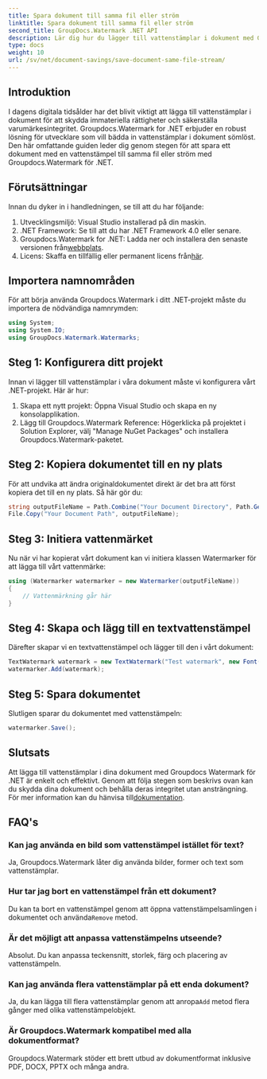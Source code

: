```yaml
---
title: Spara dokument till samma fil eller ström
linktitle: Spara dokument till samma fil eller ström
second_title: GroupDocs.Watermark .NET API
description: Lär dig hur du lägger till vattenstämplar i dokument med Groupdocs.Watermark for .NET. Den här guiden ger instruktioner för att säkerställa dokumentskydd och integritet.
type: docs
weight: 10
url: /sv/net/document-savings/save-document-same-file-stream/
---
```

## Introduktion
I dagens digitala tidsålder har det blivit viktigt att lägga till vattenstämplar i dokument för att skydda immateriella rättigheter och säkerställa varumärkesintegritet. Groupdocs.Watermark for .NET erbjuder en robust lösning för utvecklare som vill bädda in vattenstämplar i dokument sömlöst. Den här omfattande guiden leder dig genom stegen för att spara ett dokument med en vattenstämpel till samma fil eller ström med Groupdocs.Watermark för .NET.
## Förutsättningar
Innan du dyker in i handledningen, se till att du har följande:
1. Utvecklingsmiljö: Visual Studio installerad på din maskin.
2. .NET Framework: Se till att du har .NET Framework 4.0 eller senare.
3.  Groupdocs.Watermark for .NET: Ladda ner och installera den senaste versionen från[webbplats](https://releases.groupdocs.com/Watermark/net/).
4.  Licens: Skaffa en tillfällig eller permanent licens från[här](https://purchase.groupdocs.com/temporary-license/).
## Importera namnområden
För att börja använda Groupdocs.Watermark i ditt .NET-projekt måste du importera de nödvändiga namnrymden:
```csharp
using System;
using System.IO;
using GroupDocs.Watermark.Watermarks;
```
## Steg 1: Konfigurera ditt projekt
Innan vi lägger till vattenstämplar i våra dokument måste vi konfigurera vårt .NET-projekt. Här är hur:
1. Skapa ett nytt projekt: Öppna Visual Studio och skapa en ny konsolapplikation.
2. Lägg till Groupdocs.Watermark Reference: Högerklicka på projektet i Solution Explorer, välj "Manage NuGet Packages" och installera Groupdocs.Watermark-paketet.
## Steg 2: Kopiera dokumentet till en ny plats
För att undvika att ändra originaldokumentet direkt är det bra att först kopiera det till en ny plats. Så här gör du:
```csharp
string outputFileName = Path.Combine("Your Document Directory", Path.GetFileName("Your Document Path"));
File.Copy("Your Document Path", outputFileName);
```
## Steg 3: Initiera vattenmärket
Nu när vi har kopierat vårt dokument kan vi initiera klassen Watermarker för att lägga till vårt vattenmärke:
```csharp
using (Watermarker watermarker = new Watermarker(outputFileName))
{
    // Vattenmärkning går här
}
```
## Steg 4: Skapa och lägg till en textvattenstämpel
Därefter skapar vi en textvattenstämpel och lägger till den i vårt dokument:
```csharp
TextWatermark watermark = new TextWatermark("Test watermark", new Font("Arial", 12));
watermarker.Add(watermark);
```
## Steg 5: Spara dokumentet
Slutligen sparar du dokumentet med vattenstämpeln:
```csharp
watermarker.Save();
```
## Slutsats
Att lägga till vattenstämplar i dina dokument med Groupdocs Watermark för .NET är enkelt och effektivt. Genom att följa stegen som beskrivs ovan kan du skydda dina dokument och behålla deras integritet utan ansträngning. För mer information kan du hänvisa till[dokumentation](https://reference.groupdocs.com/Watermark/net/).
## FAQ's
### Kan jag använda en bild som vattenstämpel istället för text?
Ja, Groupdocs.Watermark låter dig använda bilder, former och text som vattenstämplar.
### Hur tar jag bort en vattenstämpel från ett dokument?
 Du kan ta bort en vattenstämpel genom att öppna vattenstämpelsamlingen i dokumentet och använda`Remove` metod.
### Är det möjligt att anpassa vattenstämpelns utseende?
Absolut. Du kan anpassa teckensnitt, storlek, färg och placering av vattenstämpeln.
### Kan jag använda flera vattenstämplar på ett enda dokument?
 Ja, du kan lägga till flera vattenstämplar genom att anropa`Add` metod flera gånger med olika vattenstämpelobjekt.
### Är Groupdocs.Watermark kompatibel med alla dokumentformat?
Groupdocs.Watermark stöder ett brett utbud av dokumentformat inklusive PDF, DOCX, PPTX och många andra.